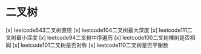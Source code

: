 # 二叉树

[x] leetcode543二叉树直径
[x] leetcode104二叉树最大深度
[x] leetcode111二叉树最小深度
[x] leetcode94二叉树中序遍历
[x] leetcode100二叉树棵树是否相同
[x] leetcode101二叉树是否对称
[x] leetcode110二叉树是否平衡数
